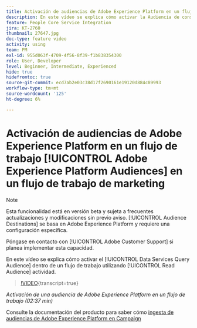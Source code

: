 ```yaml
---
title: Activación de audiencias de Adobe Experience Platform en un flujo de trabajo
description: En este vídeo se explica cómo activar la Audiencia de consulta de servicios de datos en un flujo de trabajo mediante la actividad Leer audiencia.
feature: People Core Service Integration
jira: KT-2760
thumbnail: 27647.jpg
doc-type: feature video
activity: using
team: PM
exl-id: 955d063f-4709-4f56-8f39-f1b838354300
role: User, Developer
level: Beginner, Intermediate, Experienced
hide: true
hidefromtoc: true
source-git-commit: ecd7ab2e03c38d17f2690161e19120d884c89993
workflow-type: tm+mt
source-wordcount: '125'
ht-degree: 6%

---
```


# Activación de audiencias de Adobe Experience Platform en un flujo de trabajo [!UICONTROL Adobe Experience Platform Audiences] en un flujo de trabajo de marketing

>[!NOTE]
>
>Esta funcionalidad está en versión beta y sujeta a frecuentes actualizaciones y modificaciones sin previo aviso. [!UICONTROL Audience Destinations] se basa en Adobe Experience Platform y requiere una configuración específica.
>
>Póngase en contacto con [!UICONTROL Adobe Customer Support] si planea implementar esta capacidad.

En este vídeo se explica cómo activar el [!UICONTROL Data Services Query Audience] dentro de un flujo de trabajo utilizando [!UICONTROL Read Audience] actividad.

>[!VIDEO](https://video.tv.adobe.com/v/27647?learn=on){transcript=true}

*Activación de una audiencia de Adobe Experience Platform en un flujo de trabajo (02:37 min)*

Consulte la documentación del producto para saber cómo [ingesta de audiencias de Adobe Experience Platform en Campaign](https://experienceleague.adobe.com/docs/campaign-standard/using/integrating-with-adobe-cloud/adobe-experience-platform/aep-sources-destinations/ingest-aep-data.html)
